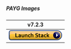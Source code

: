 ##### PAYG Images
|v7.2.3|
|:-:|
|[![Deploy to AWS](https://github.com/40net-cloud/fortinet-aws-solutions/blob/master/FortiGate/Active-Passive-Multi-Zone/images/aws_cft_image.png)](https://console.aws.amazon.com/cloudformation/home#/stacks/create/review?templateURL=https://ftnt-cfts.s3.amazonaws.com/fgt/FGT_AP_HA_XAZ_newVPC_PAYG.template_v2.yaml&stackName=FortiGate-Active-Passive-PAYG-Multi-AZ-v7.2.2)|
